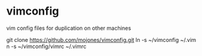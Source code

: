 vimconfig
=========

vim config files for duplication on other machines

git clone https://github.com/mojones/vimconfig.git
ln -s ~/vimconfig ~/.vim
n -s ~/vimconfig/vimrc ~/.vimrc
